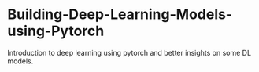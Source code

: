 # Building-Deep-Learning-Models-using-Pytorch
Introduction to deep learning using pytorch and better insights on some DL models.
